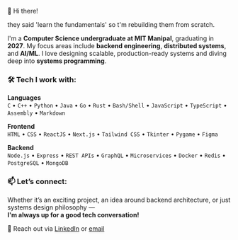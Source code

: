 👋 Hi there!

they said 'learn the fundamentals' so t'm rebuilding them from scratch.

I'm a **Computer Science undergraduate at MIT Manipal**, graduating in **2027**. My focus areas include **backend engineering**, **distributed systems**, and **AI/ML**. I love designing scalable, production-ready systems and diving deep into **systems programming**.



### 🛠 Tech I work with:

**Languages**  
`C` • `C++` • `Python` • `Java` • `Go` • `Rust` • `Bash/Shell` • `JavaScript` • `TypeScript` • `Assembly` • `Markdown`

**Frontend**  
`HTML` • `CSS` • `ReactJS` • `Next.js` • `Tailwind CSS` • `Tkinter` • `Pygame` • `Figma`

**Backend**  
`Node.js` • `Express` • `REST APIs` • `GraphQL` • `Microservices` • `Docker` • `Redis` • `PostgreSQL` • `MongoDB`


### 📫 Let’s connect:
Whether it’s an exciting project, an idea around backend architecture, or just systems design philosophy —  
**I'm always up for a good tech conversation!**  

📩 Reach out via [LinkedIn](https://www.linkedin.com/in/divyanshsirohi/) or [email](mailto:sirohidivyansh@gmail.com)

